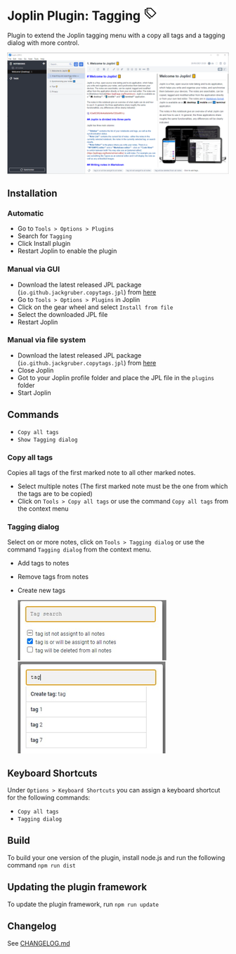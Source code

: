 # Joplin Plugin: Tagging <img src=img/icon_32.png>

Plugin to extend the Joplin tagging menu with a copy all tags and a tagging dialog with more control.

<img src=img/main_tagging.gif>

## Installation

### Automatic

- Go to `Tools > Options > Plugins`
- Search for `Tagging`
- Click Install plugin
- Restart Joplin to enable the plugin

### Manual via GUI

- Download the latest released JPL package (`io.github.jackgruber.copytags.jpl`) from [here](https://github.com/JackGruber/joplin-plugin-copytags/releases/latest)
- Go to `Tools > Options > Plugins` in Joplin
- Click on the gear wheel and select `Install from file`
- Select the downloaded JPL file
- Restart Joplin

### Manual via file system

- Download the latest released JPL package (`io.github.jackgruber.copytags.jpl`) from [here](https://github.com/JackGruber/joplin-plugin-copytags/releases/latest)
- Close Joplin
- Got to your Joplin profile folder and place the JPL file in the `plugins` folder
- Start Joplin

## Commands

- `Copy all tags`
- `Show Tagging dialog`

### Copy all tags

Copies all tags of the first marked note to all other marked notes.

- Select multiple notes (The first marked note must be the one from which the tags are to be copied)
- Click on `Tools > Copy all tags` or use the command `Copy all tags` from the context menu

### Tagging dialog

Select on or more notes, click on `Tools > Tagging dialog` or use the command `Tagging dialog` from the context menu.

- Add tags to notes
- Remove tags from notes
- Create new tags

   <img src=img/tagging_dialog.jpg>
   <img src=img/tagging_dialog_search.jpg>

## Keyboard Shortcuts

Under `Options > Keyboard Shortcuts` you can assign a keyboard shortcut for the following commands:

- `Copy all tags`
- `Tagging dialog`

## Build

To build your one version of the plugin, install node.js and run the following command `npm run dist`

## Updating the plugin framework

To update the plugin framework, run `npm run update`

## Changelog

See [CHANGELOG.md](CHANGELOG.md)
